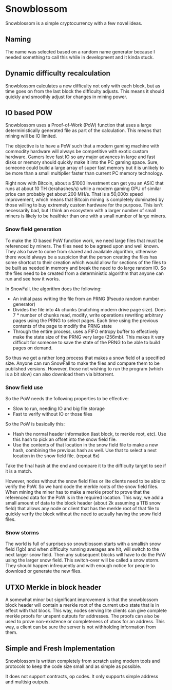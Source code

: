 # Snowblossom

Snowblossom is a simple cryptocurrency with a few novel ideas.

## Naming

The name was selected based on a random name generator because I needed something to call this while in development and it kinda stuck.

## Dynamic difficulty recalculation

Snowblossom calculates a new difficulty not only with each block, but as time goes on
from the last block the difficulty adjusts.  This means it should quickly and smoothly
adjust for changes in mining power.

## IO based POW

Snowblossom uses a Proof-of-Work (PoW) function that uses a large deterministically generated
file as part of the calculation.  This means that mining will be IO limited.

The objective is to have a PoW such that a modern gaming machine with commodity hardware will always be competitive with exotic custom hardware.  Gamers love fast IO so any major advances in large and fast disks or memory should quickly make it into the PC gaming space.  Sure, someone could build a large array of super fast memory but it is unlikely to be more than a small multiplier faster than current PC memory technology.

Right now with Bitcoin, about a $1000 investment can get you an ASIC that runs at about 10 TH (terahashes/s) while a modern gaming GPU of similar price can probably get about 200 MH/s.  That is a 50,000x speed improvement, which means that Bitcoin mining is completely dominated by those willing to buy extremely custom hardware for the purpose.  This isn't necessarily bad, but I think an ecosystem with a larger number of small miners is likely to be healthier than one with a small number of large miners.

### Snow field generation

To make the IO based PoW function work, we need large files that must be referenced by miners.  The files need to be agreed upon and well known.  They also have to come from shared and available algorithm, otherwise there would always be a suspicion that the person creating
the files has some shortcut to their creation which would allow for sections of the files to be built as needed in memory and break the need to do large random IO.  So the files need to be created from a deterministic algorithm that anyone can run and see how it works.

In SnowFall, the algorithm does the following:
* An initial pass writing the file from an PRNG (Pseudo random number generator)
* Divides the file into 4k chunks (matching modern drive page size).  Does 7 * number of chunks read, modify, write operations rewriting arbitrary pages using the PRNG to select pages.  Each time using the previous contents of the page to modify the PRNG state
* Through the entire process, uses a FIFO entropy buffer to effectively make the state size of the PRNG very large (256mb).  This makes
it very difficult for someone to save the state of the PRNG to be able to build pages on demand.

So thus we get a rather long process that makes a snow field of a specified size.  Anyone can run SnowFall to make the files and compare them to be published versions.  However, those not wishing to run the program (which is a bit slow) can also download them via bittorrent.

### Snow field use

So the PoW needs the following properties to be effective:
* Slow to run, needing IO and big file storage
* Fast to verify without IO or those files

So the PoW is basically this:
* Hash the normal header information (last block, tx merkle root, etc).  Use this hash to pick an offset into the snow field file.
* Use the contents of that location in the snow field file to make a new hash, combining the previous hash as well.  Use that to select
a next location in the snow field file. (repeat 6x)

Take the final hash at the end and compare it to the difficulty target to see if it is a match.

However, nodes without the snow field files or lite clients need to be able to verify the PoW.  So we hard code the merkle roots
of the snow field files.  When mining the miner has to make a merkle proof to prove that the referenced data for the PoW is in the
required location.  This way, we add a small amount of data to the block header (about 2k assuming a 1TB snow field) that allows
any node or client that has the merkle root of that file to quickly verify the block without the need to actually having the snow field files.

### Snow storms

The world is full of surprises so snowblossom starts with a smallish snow field (1gb) and when difficulty running averages are hit, will switch to the next larger snow field.  Then any subsequent blocks will have to do the PoW using the larger snow field.  This switch-over will
be called a snow storm.  They should happen infrequently and with enough notice for people to download or generate the new files.

## UTXO Merkle in block header

A somewhat minor but significant improvement is that the snowblossom block header will contain a merkle root of the current utxo state
that is in effect with that block.  This way, nodes serving lite clients can give complete merkle proofs for unspent outputs for addresses.
The proofs can also be used to prove non-existence or completeness of utxos for an address.  This way, a client can be sure the
server is not withholding information from them.

## Simple and Fresh Implementation

Snowblossom is written completely from scratch using modern tools and protocols to keep the code size small and as simple as possible.

It does not support contracts, op codes.  It only supports simple address and multisig outputs.



